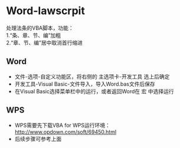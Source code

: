 # Word-lawscrpit
处理法条的VBA脚本，功能：  
1.“条、章、节、编”加粗  
2.“章、节、编”居中取消首行缩进  
## Word
- 文件-选项-自定义功能区，将右侧的 主选项卡-开发工具 选上后确定  
- 开发工具-Visual Basic-文件导入，导入Word.bas文件后保存
- 在Visual Basic选择菜单栏中的运行，或者返回Word在 宏 中选择运行  
## WPS
- WPS需要先下载VBA for WPS运行环境：http://www.opdown.com/soft/69450.html  
- 后续步骤可参考上面
